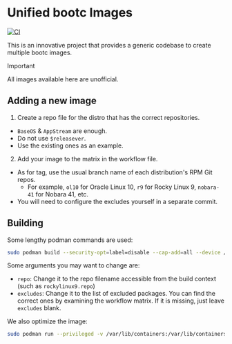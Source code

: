 # Unified bootc Images

[![CI](https://github.com/charles25565/unified-bootc-images/actions/workflows/ci.yml/badge.svg)](https://github.com/charles25565/unified-bootc-images/actions/workflows/ci.yml)

This is an innovative project that provides a generic codebase to create multiple bootc images.

> [!IMPORTANT]
> All images available here are unofficial.

## Adding a new image

1. Create a repo file for the distro that has the correct repositories.
- `BaseOS` & `AppStream` are enough.
- Do not use `$releasever`.
- Use the existing ones as an example.
2. Add your image to the matrix in the workflow file.
- As for tag, use the usual branch name of each distribution's RPM Git repos. 
    - For example, `ol10` for Oracle Linux 10, `r9` for Rocky Linux 9, `nobara-41` for Nobara 41, etc.
- You will need to configure the excludes yourself in a separate commit.

## Building

Some lengthy podman commands are used:

```bash
sudo podman build --security-opt=label=disable --cap-add=all --device /dev/fuse --build-arg=repo=repo --build-arg=excludes="excludes" -t localhost/your-bootc-image:unoptimized .
```

Some arguments you may want to change are:

* `repo`: Change it to the repo filename accessible from the build context (such as `rockylinux9.repo`)
* `excludes`: Change it to the list of excluded packages. You can find the correct ones by examining the workflow matrix. If it is missing, just leave `excludes` blank.

We also optimize the image:

```bash
sudo podman run --privileged -v /var/lib/containers:/var/lib/containers quay.io/centos-bootc/centos-bootc:stream10 /usr/libexec/bootc-base-imagectl rechunk localhost/your-bootc-image:unoptimized localhost/your-bootc-image:latest
```
